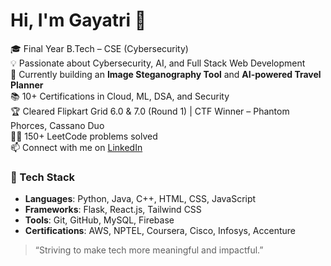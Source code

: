 # Hi, I'm Gayatri 👋

🎓 Final Year B.Tech – CSE (Cybersecurity)  
💡 Passionate about Cybersecurity, AI, and Full Stack Web Development  
🌱 Currently building an **Image Steganography Tool** and **AI-powered Travel Planner**  
📚 10+ Certifications in Cloud, ML, DSA, and Security  
🏆 Cleared Flipkart Grid 6.0 & 7.0 (Round 1) | CTF Winner – Phantom Phorces, Cassano Duo  
👩‍💻 150+ LeetCode problems solved  
📫 Connect with me on [LinkedIn](https://www.linkedin.com/in/vaidagayatri/)

### 🔧 Tech Stack
- **Languages**: Python, Java, C++, HTML, CSS, JavaScript
- **Frameworks**: Flask, React.js, Tailwind CSS
- **Tools**: Git, GitHub, MySQL, Firebase
- **Certifications**: AWS, NPTEL, Coursera, Cisco, Infosys, Accenture

> “Striving to make tech more meaningful and impactful.”
